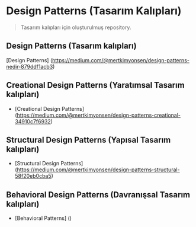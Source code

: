 # Design Patterns (Tasarım Kalıpları)

> Tasarım kalıpları için oluşturulmuş repository. 

## Design Patterns (Tasarım kalıpları)
[Design Patterns] (https://medium.com/@mertkimyonsen/design-patterns-nedir-879ddf1acb3)

## Creational Design Patterns (Yaratımsal Tasarım kalıpları)
* [Creational Design Patterns] (https://medium.com/@mertkimyonsen/design-patterns-creational-34910c7f6932)

## Structural Design Patterns (Yapısal Tasarım kalıpları)
* [Structural Design Patterns] (https://medium.com/@mertkimyonsen/design-patterns-structural-58f20eb0cba5)

## Behavioral Design Patterns (Davranışsal Tasarım kalıpları)
* [Behavioral Patterns] ()

